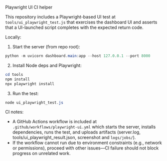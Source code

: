Playwright UI CI helper

This repository includes a Playwright-based UI test at `tools/ui_playwright_test.js` that exercises the dashboard UI and asserts that a UI-launched script completes with the expected return code.

Locally:

1. Start the server (from repo root):

```powershell
python -m uvicorn dashboard.main:app --host 127.0.0.1 --port 8000
```

2. Install Node deps and Playwright:

```powershell
cd tools
npm install
npx playwright install
```

3. Run the test:

```powershell
node ui_playwright_test.js
```

CI notes:
- A GitHub Actions workflow is included at `.github/workflows/playwright-ui.yml` which starts the server, installs dependencies, runs the test, and uploads artifacts (server.log, tools/ui_playwright_result.json, screenshot and `logs/jobs/`).
- If the workflow cannot run due to environment constraints (e.g., network or permissions), proceed with other issues—CI failure should not block progress on unrelated work.